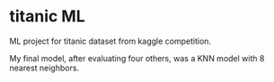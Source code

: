 # titanic ML
 ML project for titanic dataset from kaggle competition.
 
 My final model, after evaluating four others, was a KNN model with 8 nearest neighbors.

